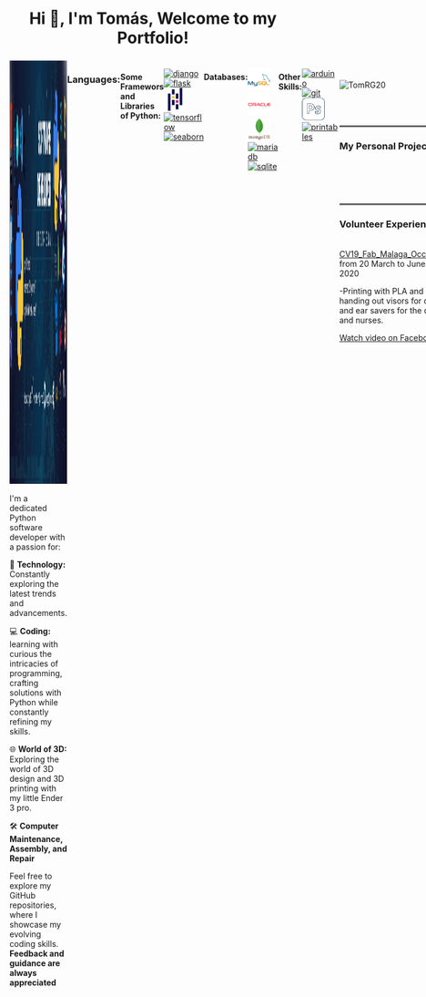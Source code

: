 <h1 align="center">Hi 👋, I'm Tomás, Welcome to my Portfolio!</h1>

<h3 align="center">  </h3>

<div style="max-width: 100%; margin-bottom: 15px;margin-top: 20px;">
  <div style="display: flex; align-items: top; margin-bottom: 15px;">
    <div style="flex-basic: 45%;"> 
      <a href="https://www.linkedin.com/in/tomas86/" target="_blank" rel="noreferrer"> <img src="https://github.com/TomRG20/TomRG20/blob/1b5986ca7df648c8abff942cb0b22c2b36674223/Azul%20Corporativo%20Profesional%20Banner%20LinkedIn%20(2).png" alt="cabecera" width=100% height=80% /> </a>
    <div>
    <div style="flex-basic: 50%;">
        <p>I'm a dedicated Python software developer with a passion for: </p>
        <p> 🚀 <strong>Technology:</strong> Constantly exploring the latest trends and advancements.</p>
        <p> 💻 <strong>Coding:</strong> learning with curious the intricacies of programming, crafting solutions with Python while constantly refining my skills.</p>
        <p> 🌐 <strong>World of 3D:</strong> Exploring the world of 3D design and 3D printing with my little Ender 3 pro.</p>
        <p> 🛠️ <strong>Computer Maintenance, Assembly, and Repair</strong></p>
        <p></p>
        <p>Feel free to explore my GitHub repositories, where I showcase my evolving coding skills. <strong>Feedback and guidance are always appreciated</strong></p>
    </div>
  </div>
  
</div>

<hr style="border-bottom: 2px solid gray;">

<h3 align="left">Languages:</h3>
<p align="left"> 
<a href="https://www.python.org" target="_blank" rel="noreferrer"> <img src="https://raw.githubusercontent.com/devicons/devicon/master/icons/python/python-original.svg" alt="python" width="40" height="40"/> </a>  <a href="https://www.java.com" target="_blank" rel="noreferrer"> <img src="https://raw.githubusercontent.com/devicons/devicon/master/icons/java/java-original.svg" alt="java" width="40" height="40"/> </a>  <a href="https://www.cprogramming.com/" target="_blank" rel="noreferrer"> <img src="https://raw.githubusercontent.com/devicons/devicon/master/icons/c/c-original.svg" alt="c" width="40" height="40"/> </a>  <a href="https://www.w3schools.com/cs/" target="_blank" rel="noreferrer"> <img src="https://raw.githubusercontent.com/devicons/devicon/master/icons/csharp/csharp-original.svg" alt="csharp" width="40" height="40"/> </a> </p>


<h4 align="left">Some Framewors and Libraries of Python:</h4>
<p align="left"> 
<a href="https://www.djangoproject.com/" target="_blank" rel="noreferrer"> <img src="https://cdn.worldvectorlogo.com/logos/django.svg" alt="django" width="40" height="40"/> </a>  <a href="https://flask.palletsprojects.com/" target="_blank" rel="noreferrer"> <img src="https://www.vectorlogo.zone/logos/pocoo_flask/pocoo_flask-icon.svg" alt="flask" width="40" height="40"/> </a>  <a href="https://pandas.pydata.org/" target="_blank" rel="noreferrer"> <img src="https://raw.githubusercontent.com/devicons/devicon/2ae2a900d2f041da66e950e4d48052658d850630/icons/pandas/pandas-original.svg" alt="pandas" width="40" height="40"/> </a>  <a href="https://www.tensorflow.org" target="_blank" rel="noreferrer"> <img src="https://www.vectorlogo.zone/logos/tensorflow/tensorflow-icon.svg" alt="tensorflow" width="40" height="40"/> </a>  <a href="https://seaborn.pydata.org/" target="_blank" rel="noreferrer"> <img src="https://seaborn.pydata.org/_images/logo-mark-lightbg.svg" alt="seaborn" width="40" height="40"/> </a> </p>


<h4 align="left">Databases:</h4>
<p align="left">
<a href="https://www.mysql.com/" target="_blank" rel="noreferrer"> <img src="https://raw.githubusercontent.com/devicons/devicon/master/icons/mysql/mysql-original-wordmark.svg" alt="mysql" width="40" height="40"/> </a>  <a href="https://www.oracle.com/" target="_blank" rel="noreferrer"> <img src="https://raw.githubusercontent.com/devicons/devicon/master/icons/oracle/oracle-original.svg" alt="oracle" width="40" height="40"/> </a>  <a href="https://www.mongodb.com/" target="_blank" rel="noreferrer"> <img src="https://raw.githubusercontent.com/devicons/devicon/master/icons/mongodb/mongodb-original-wordmark.svg" alt="mongodb" width="40" height="40"/> </a>  <a href="https://mariadb.org/" target="_blank" rel="noreferrer"> <img src="https://www.vectorlogo.zone/logos/mariadb/mariadb-icon.svg" alt="mariadb" width="40" height="40"/> </a>  <a href="https://www.sqlite.org/" target="_blank" rel="noreferrer"> <img src="https://www.vectorlogo.zone/logos/sqlite/sqlite-icon.svg" alt="sqlite" width="40" height="40"/> </a> </p>


<h4 align="left">Other Skills:</h4>
<p align="left">
<a href="https://www.arduino.cc/" target="_blank" rel="noreferrer"> <img src="https://cdn.worldvectorlogo.com/logos/arduino-1.svg" alt="arduino" width="40" height="40"/> </a>  <a href="https://git-scm.com/" target="_blank" rel="noreferrer"> <img src="https://www.vectorlogo.zone/logos/git-scm/git-scm-icon.svg" alt="git" width="40" height="40"/> </a>  <a href="https://www.photoshop.com/en" target="_blank" rel="noreferrer"> <img src="https://raw.githubusercontent.com/devicons/devicon/master/icons/photoshop/photoshop-line.svg" alt="photoshop" width="40" height="40"/> </a> 
<a href="https://www.printables.com/es/social/500097-tomas-r/about" target="_blank" rel="noreferrer"> <img src="https://pbs.twimg.com/profile_images/1506612090261360642/tMvdBgZC_400x400.jpg" alt="printables" width="40" height="40"/> </a>
</p>

<br />
<div style="display: flex; flex; flex-direction: column; margin-bottom: 15px;">
  <div style="max-width: 100%; margin-bottom: 15px;margin-top: 20px;">
    <p><img src="https://github-readme-stats.vercel.app/api/top-langs?username=TomRG20&show_icons=true&theme=dark&title_color=555353&text_color=ffffff&bg_color=301818&locale=es&layout=compact" alt="TomRG20" /></p>
  </div>


  <div style="max-width: 100%; margin-bottom: 10px;margin-top: 20px;">
    <hr style="border-bottom: 2px solid gray;">
    <h3 align="left">My Personal Projects:</h3>
    <p><br />
    </p>
  </div>
   
  <div style="max-width: 100%; margin-bottom: 10px;margin-top: 20px;">
    <hr style="border-bottom: 2px solid gray;">
    <h3 align="left">Volunteer Experience:</h3>
    <p><br /><a href="https://www.facebook.com/profile.php?id=100065100627251">CV19_Fab_Malaga_Occidental</a>, from 20 March to June of 2020</p>
    <p>-Printing with PLA and handing out visors for covid19 and ear savers for the doctors and nurses.</p>
    <a href="https://www.facebook.com/100065100627251/videos/886370238454925/">Watch video on Facebook</a>
  </div>
</div>

<hr style="border-bottom: 2px solid gray;">
<h3 align="left">See my Courses and Download my CV:</h3>

<a href="https://drive.google.com/drive/folders/1CgJjp0cvS5zVrTOUMhyJK8ZhcJRUR3TI?usp=sharing" target="_blank" rel="noreferrer" style="display: inline-block;">
    <img src="https://github.com/TomRG20/TomRG20/blob/main/cursos.png" alt="My Courses" width="60" height="60"/> 
</a>

<a href="https://drive.google.com/file/d/1BHFe0rQJjascjFhSh4qrGA4A4bDxSoZf/view?usp=sharing" target="_blank" rel="noreferrer" style="display: inline-block;">
    <img src="https://github.com/TomRG20/TomRG20/blob/main/cvblue.png" alt="Download CV" width="50" height="50"/> 
</a>

<hr style="border-bottom: 2px solid gray;">
<h3 align="left">Connect with me:</h3>
<p align="left">
<a href="https://linkedin.com/in/tomas86" target="blank"><img align="center" src="https://raw.githubusercontent.com/rahuldkjain/github-profile-readme-generator/master/src/images/icons/Social/linked-in-alt.svg" alt="tomas86" height="30" width="40" /></a>  <a href="https://instagram.com/tomyrod86" target="blank"><img align="center" src="https://raw.githubusercontent.com/rahuldkjain/github-profile-readme-generator/master/src/images/icons/Social/instagram.svg" alt="tomyrod86" height="30" width="40" /></a>  <a href="https://beacons.ai/tomyrod86" target="blank"><img align="center" src="https://cdn.beacons.ai/user_content/AHnOl9MMnuMm1Z7JLxNaIU5g9qU2/profile_beacons.png?t=1636242247083" alt="tomyrod86" height="40" width="40" /></a>  <a href="https://stackoverflow.com/users/2673" target="blank"><img align="center" src="https://raw.githubusercontent.com/rahuldkjain/github-profile-readme-generator/master/src/images/icons/Social/stack-overflow.svg" alt="2673" height="30" width="40" /></a>  <a href="https://dev.to/TomRG20" target="blank"><img align="center" src="https://raw.githubusercontent.com/rahuldkjain/github-profile-readme-generator/master/src/images/icons/Social/devto.svg" alt="TomRG20" height="30" width="40" /></a>
</p>

<h3 align="left">Support me:</h3>

<p><a href="https://www.buymeacoffee.com/tomyrod86"> <img align="left" src="https://cdn.buymeacoffee.com/buttons/v2/default-yellow.png" height="50" width="210" alt="tomyrod86" /></a><br /> </p>

<iframe width="560" height="315" src="https://www.youtube.com/embed/pw-g-u9yHE4?si=Nulem94hOdwgzBb9" title="YouTube video player" frameborder="0" allow="accelerometer; autoplay; clipboard-write; encrypted-media; gyroscope; picture-in-picture; web-share" allowfullscreen></iframe>